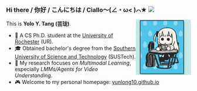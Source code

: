 ### Hi there / 你好 / こんにちは / Ciallo～(∠・ω< )⌒★ ![](https://komarev.com/ghpvc/?username=yunlong10&style=flat) 

This is **Yolo Y. Tang (芸珑)**. <img width="150" align="right" src="assets/gifs/bocchi.gif"/>
- :school: A CS Ph.D. student at the [University of Rochester](https://www.rochester.edu/) (UR).
- :mortar_board: Obtained bachelor's degree from the [Southern University of Science and Technology](https://www.sustech.edu.cn/en/) (SUSTech).
- :dart: My research focuses on *Multimodal Learning*, especially *LMMs/Agents for Video Understanding*.
- :video_game: Welcome to my personal homepage: [yunlong10.github.io](https://yunlong10.github.io/)
